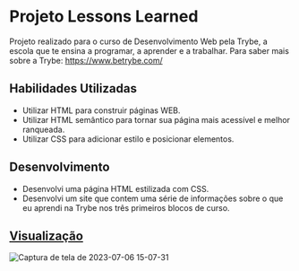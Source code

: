 # Projeto Lessons Learned

Projeto realizado para o curso de Desenvolvimento Web pela Trybe, a escola que te ensina a programar, a aprender e a trabalhar. Para saber mais sobre a Trybe: https://www.betrybe.com/


## Habilidades Utilizadas

- Utilizar HTML para construir páginas WEB.
- Utilizar HTML semântico para tornar sua página mais acessível e melhor ranqueada.
- Utilizar CSS para adicionar estilo e posicionar elementos.


## Desenvolvimento

- Desenvolvi uma página HTML estilizada com CSS.
- Desenvolvi um site que contem uma série de informações sobre o que eu aprendi na Trybe nos três primeiros blocos de curso. 

## [Visualização](https://gusrondello.github.io/Project-Lessons-Learned/)

![Captura de tela de 2023-07-06 15-07-31](https://github.com/GusRondello/Project-Lessons-Learned/assets/93950353/61a55828-9a34-478e-afca-ee7d308cd9ca)
